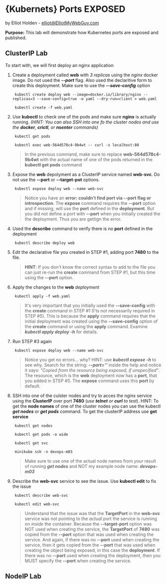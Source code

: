 # {Kubernets} Ports EXPOSED
by Elliot Holden - elliot@ElliotMyWebGuy.com

__Purpose:__ This lab will demonstrate how Kubernetes ports are exposed and published. 

## ClusterIP Lab
To start with, we will first deploy an nginx application

1. Create a deployment called __web__ with *3 replicas* using the *nginx* docker image. Do not used the ___--port___ flag. Also used the declaritive form to create this deployment. Make sure to use the ***--save-config*** option

        kubectl create deploy web --image=docker.io/library/nginx --replicas=3 --save-config=true -o yaml --dry-run=client > web.yaml

        kubectl create -f web.yaml

2. Use __kubectl__ to check one of the pods and make sure **nginx** is actually running. *(HINT: You can also SSH into one fo the cluster nodes and use the ***docker***, __crictl__, or __nsenter__ commands)*

        kubectl get pods

        kubectl exec web-564d578c4-9b4wt -- curl -s localhost:80

      >In the previous command, make sure to replace **web-564d578c4-9b4wt** with the actual name of one of the pods returned in the **kubectl get pods** command

3. Expose the __web__ depolyment as a ClusterIP service named __web-svc__. Do not use the __--port__ or __--target-pot__ options.

        kubectl expose deploy web --name web-svc 

   >Notice you have an **error: couldn't find port via --port flag or introspection**. The __expose__ command requires the  __--port__ option and if missing, will use the __port__ defined in the __deployment__. But you did not define a port with __--port__ when you initially created the the deployment. Thus you are gettign the error. 

4. Used the __describe__ command to verify there is no __port__ defined in the deployment

        kubectl describe deploy web

5. Edit the declarative file you created in STEP #1, adding port __7480__ to the file. 

   >__HINT__: If you don't know the correct syntax to add to the file you can just re-run the __create__ command from STEP #1, but this time using the __--port__ option.

6. Apply the changes to the __web__ _deployment_ 

        kubectl apply -f web.yaml

    > It's very important that you initially used the __--save-config__ with the __create__ command in STEP #1 (I'ts not necessarily required in STEP #5). This is because the __apply__ command requires that the initial deployment was created using the __--save-config__ option of the __create__ command or using the __apply__ command. Examine ___kubectl apply deploy -h___ for details.

7. Run STEP #3 again 

        kubectl expose deploy web --name web-svc 

      >Notice you get no errors... why? HINT: use *__kubectl expose -h__* to see why. Search for the string: ***--port=''*** inside the help and notice it says: *"Copied from the resource being exposed, if unspecified"*. The resource, which is the __web__ deployment now has a __port__, that you added in STEP #5. The __expose__ command uses this __port__ by default.

8. SSH into one of the culster nodes and try to acces the nginx service using the __ClusterIP__ over port __7480__ (*use __telnet__ or __curl__ to test*). HINT: To get the __node names__ of one of the cluster nodes you can use the kubectl ***get nodes*** or ***get pods*** command. To get the clusterIP address use __get service__

        kubectl get nodes

        kubectl get pods -o wide

        kubectl get svc

        minikube ssh -n devops-m03
      
      >Make sure to use one of the actual node names from *your* result of running ***get nodes*** and NOT my example node name: ***devops-m03***

9. Describe the __web-svc__ service to see the issue. Use __kubectl edit__ to fix the issue

        kubectl describe web-svc

        kubectl edit web-svc

      >Understand that the issue was that the __TargetPort__ in the __web-svc__ service was not pointing to the _actual_ port the service is running on _inside_ the container. Because the __--target-port__ option was NOT used when creating the service, the __TargetPort__ of __7480__ was copied from the __--port__ option that was used when creating the service. And again, if there was no __--port__ used when creating the service, then it gets copied from the __--port__ that was used when creating the object being exposed, in this case the __deployment__. If there was no __--port__ used when creating the deployment, then you MUST specify the __--port__ when creating the service.

## NodeIP Lab